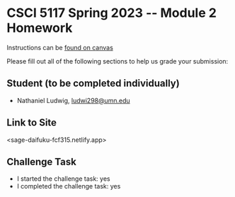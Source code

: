 # CSCI 5117 Spring 2023 -- Module 2 Homework


Instructions can be [found on canvas](https://canvas.umn.edu/courses/355584/pages/homework-2)

Please fill out all of the following sections to help us grade your submission:

## Student (to be completed individually)

* Nathaniel Ludwig, ludwi298@umn.edu

## Link to Site

<sage-daifuku-fcf315.netlify.app>

## Challenge Task

* I started the challenge task: yes
* I completed the challenge task: yes

